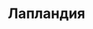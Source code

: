 ---
title: "Лапландия"
info: "Полярная ночь еще никогда<br />не была так жестока"
address: "lp.klukva.xyz"
icon: "laplandia.png"
tint: "#667893"
is_closed: false
sort_order: 2
tags:
 - Сезонный
---